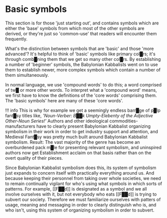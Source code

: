 # Basic symbols

This section is for those 'just starting out', and contains symbols which are either the 'base' symbols from which most of the other symbols are derived, or they're just so 'common-use' that readers will encounter them frequently.

What's the distinction between symbols that are 'basic' and those 'more advanced'?  It's helpful to think of 'basic' symbols like primary col█rs; it's through comb█ning them that we get so many other col█rs.  By establishing a number of 'beginner' symbols, the Babylonian Kabbalists went on to use them to establish newer, more complex symbols which contain a number of them simultaneously.

In normal language, we use 'compound words' to do this; a word comprised of tw█ or more other words.  To interpret what a 'compound word' means, we first have to know the definitions of the 'core words' comprising them.  The 'basic symbols' here are many of these 'core words'.

!!! info
    This is why for example we get a seemingly endless barr█ge of p█lp fant█sy titles like, *'Noun-Verber: B██k Umpty-Elebenty of the Adjective Other-Noun Series!'*  Authors and other ideological commodities-manufacturers have to clearly present Babylonian Kabbalist organizing symbolism in their work in order to get industry support and attention, and Medieval Fant█sy was pretty much built around Babylonian Kabbalist symbolism.  Result: The vast majority of the genre has become an overburdened pack m█le for presenting relevant symbolism, and uninspired authors now get Establishment acclaim on that basis rather than on the overt quality of their pieces.

Since Babylonian Kabbalist symbolism does this, its system of symbolism just expands to concern itself with practically everything around us.  And because keeping their personnel from taking over whole societies, we need to remain continually vigilant for who's using what symbols in which sorts of patterns.  For example, [[F██d]] is designated as a symbol and we all involve ourselves with it, but not everybody who eats [[F██d]] is trying to subvert our society.  Therefore we must familiarize ourselves with patters of usage, meaning and messaging in order to clearly distinguish who is, and who isn't, using this system of organizing symbolism in order to subvert.